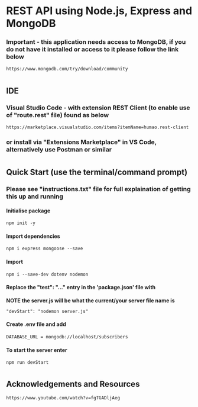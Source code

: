 # REST API using Node.js, Express and MongoDB

### Important - this application needs access to MongoDB, if you do not have it installed or access to it please follow the link below
```
https://www.mongodb.com/try/download/community
```
#
## IDE
### Visual Studio Code - with extension REST Client (to enable use of "route.rest" file) found as below
```
https://marketplace.visualstudio.com/items?itemName=humao.rest-client
```
### or install via "Extensions Marketplace" in VS Code, alternatively use Postman or similar

#
## Quick Start (use the terminal/command prompt)
### Please see "instructions.txt" file for full explaination of getting this up and running
#### Initialise package 
```
npm init -y
```
#### Import dependencies 
```
npm i express mongoose --save
```
#### Import 
```
npm i --save-dev dotenv nodemon
```
#### Replace the "test": "..." entry in the 'package.json' file with 
**NOTE the server.js will be what the current/your server file name is**
```
"devStart": "nodemon server.js"
```
#### Create .env file and add
```
DATABASE_URL = mongodb://localhost/subscribers
```
#### To start the server enter
```
npm run devStart
```
#
## Acknowledgements and Resources
```
https://www.youtube.com/watch?v=fgTGADljAeg
```


